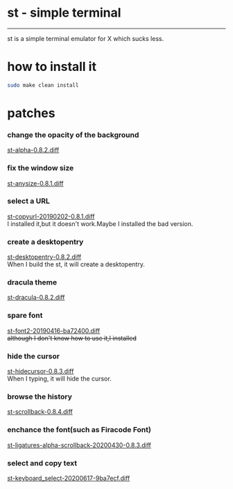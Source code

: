 # st - simple terminal
--------------------
st is a simple terminal emulator for X which sucks less.

# how to install it
```sh
sudo make clean install
```

# patches
### change the opacity of the background
[st-alpha-0.8.2.diff](https://st.suckless.org/patches/alpha/st-alpha-0.8.2.diff)  
### fix the window size
[st-anysize-0.8.1.diff](https://st.suckless.org/patches/anysize/st-anysize-0.8.1.diff)  
### select a URL
[st-copyurl-20190202-0.8.1.diff](https://st.suckless.org/patches/copyurl/st-copyurl-20190202-0.8.1.diff)  
I installed it,but it doesn't work.Maybe I installed the bad version.
### create a desktopentry
[st-desktopentry-0.8.2.diff](https://st.suckless.org/patches/desktopentry/st-desktopentry-0.8.2.diff)  
When I build the st, it will create a desktopentry.  
### dracula theme
[st-dracula-0.8.2.diff](https://st.suckless.org/patches/dracula/st-dracula-0.8.2.diff)  
### spare font
[st-font2-20190416-ba72400.diff](https://st.suckless.org/patches/font2/st-font2-20190416-ba72400.diff)  
~~although I don't know how to use it,I installed~~
### hide the cursor
[st-hidecursor-0.8.3.diff](https://st.suckless.org/patches/hidecursor/st-hidecursor-0.8.3.diff)  
When I typing, it will hide the cursor.
### browse the history
[st-scrollback-0.8.4.diff](https://st.suckless.org/patches/scrollback/st-scrollback-0.8.4.diff)  
### enchance the font(such as Firacode Font)
[st-ligatures-alpha-scrollback-20200430-0.8.3.diff](https://st.suckless.org/patches/ligatures/0.8.3/st-ligatures-alpha-scrollback-20200430-0.8.3.diff)  
### select and copy text
[st-keyboard_select-20200617-9ba7ecf.diff](https://st.suckless.org/patches/keyboard_select/st-keyboard_select-20200617-9ba7ecf.diff)  
